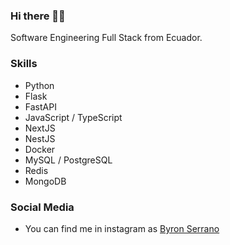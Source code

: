 ### Hi there 👋🤓
Software Engineering Full Stack from Ecuador.

### Skills
- Python
- Flask
- FastAPI
- JavaScript / TypeScript
- NextJS
- NestJS
- Docker
- MySQL / PostgreSQL
- Redis
- MongoDB

###  Social Media
- You can find me in instagram as [Byron Serrano](https://www.instagram.com/byron_sz_/)
